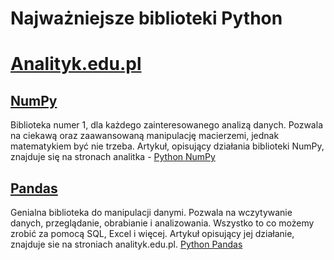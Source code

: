 # Najważniejsze biblioteki Python
# [Analityk.edu.pl](https://analityk.edu.pl/)


## [NumPy](https://analityk.edu.pl/python-numpy/)

Biblioteka numer 1, dla każdego zainteresowanego analizą danych. Pozwala na ciekawą oraz zaawansowaną manipulację macierzemi, jednak matematykiem być nie trzeba. Artykuł, opisujący działania biblioteki NumPy, znajduje się na stronach analitka - [Python NumPy](https://analityk.edu.pl/python-numpy/)

## [Pandas](http://analityk.edu.pl/python-pandas/)

Genialna biblioteka do manipulacji danymi. Pozwala na wczytywanie danych, przeglądanie, obrabianie i analizowania. Wszystko to co możemy zrobić za pomocą SQL, Excel i więcej. Artykuł opisujący jej działanie, znajduje sie na stroniach analityk.edu.pl. [Python Pandas](http://analityk.edu.pl/python-pandas/)
